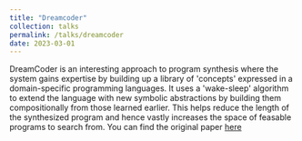 ```yaml
---
title: "Dreamcoder"
collection: talks
permalink: /talks/dreamcoder
date: 2023-03-01
---
```


DreamCoder is an interesting approach to program synthesis where the system gains expertise by building up a library of 'concepts' expressed in a domain-specific programming languages. It uses a 'wake-sleep' algorithm to extend the language with new symbolic abstractions by building them compositionally from those learned earlier. This helps reduce the length of the synthesized program and hence vastly increases the space of feasable programs to search from. You can find the original paper [here](https://arxiv.org/abs/2006.08381)
